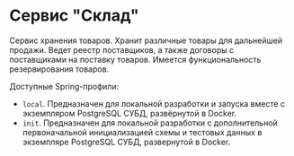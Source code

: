 # Сервис "Склад"

Сервис хранения товаров. Хранит различные товары для дальнейшей продажи.
    Ведет реестр поставщиков, а также договоры с поставщиками на поставку товаров.
    Имеется функциональность резервирования товаров.

Доступные Spring-профили:
- `local`. Предназначен для локальной разработки и запуска вместе с экземпляром PostgreSQL СУБД, развёрнутой в Docker.
- `init`. Предназначен для локальной разработки c дополнительной первоначальной
    инициализацией схемы и тестовых данных в экземпляре PostgreSQL СУБД, развернутой в Docker.
